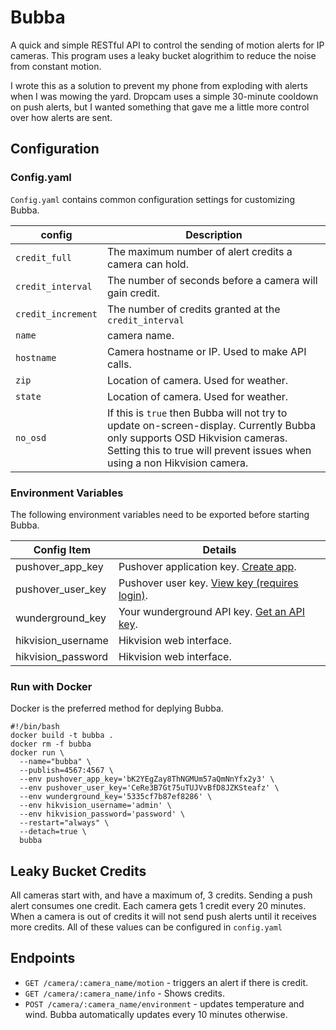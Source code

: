 # Bubba

A quick and simple RESTful API to control the sending of motion alerts for IP cameras. This program uses a leaky bucket alogrithim to reduce the noise from constant motion.

I wrote this as a solution to prevent my phone from exploding with alerts when I was mowing the yard. Dropcam uses a simple 30-minute cooldown on push alerts, but I wanted something that gave me a little more control over how alerts are sent.

## Configuration

### Config.yaml

`Config.yaml` contains common configuration settings for customizing Bubba.

| config             |  Description  |
|--------------------|---------------|
| `credit_full`      | The maximum number of alert credits a camera can hold. |
| `credit_interval`  | The number of seconds before a camera will gain credit. |
| `credit_increment` | The number of credits granted at the `credit_interval` |
| `name`             | camera name. |
| `hostname`         | Camera hostname or IP. Used to make API calls. |
| `zip`              | Location of camera. Used for weather. |
| `state`            | Location of camera. Used for weather. |
| `no_osd`           | If this is `true` then Bubba will not try to update on-screen-display. Currently Bubba only supports OSD Hikvision cameras. Setting this to true will prevent issues when using a non Hikvision camera. |

### Environment Variables

The following environment variables need to be exported before starting Bubba.

| Config Item | Details |
|-------------|---------|
| pushover_app_key   | Pushover application key. [Create app](https://pushover.net/apps/build). |
| pushover_user_key  | Pushover user key. [View key (requires login)](https://pushover.net/). |
| wunderground_key   | Your wunderground API key. [Get an API key](http://www.wunderground.com/weather/api/d/login.html). |
| hikvision_username | Hikvision web interface. |
| hikvision_password | Hikvision web interface. |

### Run with Docker

Docker is the preferred method for deplying Bubba. 

```
#!/bin/bash
docker build -t bubba .
docker rm -f bubba
docker run \
  --name="bubba" \
  --publish=4567:4567 \
  --env pushover_app_key='bK2YEgZay8ThNGMUm57aQmNnYfx2y3' \
  --env pushover_user_key='CeRe3B7Gt75uTUJVvBfD8JZKSteafz' \
  --env wunderground_key='5335cf7b87ef8286' \
  --env hikvision_username='admin' \
  --env hikvision_password='password' \
  --restart="always" \
  --detach=true \
  bubba
```

## Leaky Bucket Credits
All cameras start with, and have a maximum of, 3 credits. Sending a push alert consumes one credit. Each camera gets 1 credit every 20 minutes. When a camera is out of credits it will not send push alerts until it receives more credits. All of these values can be configured in `config.yaml`

## Endpoints
* `GET /camera/:camera_name/motion` - triggers an alert if there is credit.
* `GET /camera/:camera_name/info` - Shows credits.
* `POST /camera/:camera_name/environment` - updates temperature and wind. Bubba automatically updates every 10 minutes otherwise.
